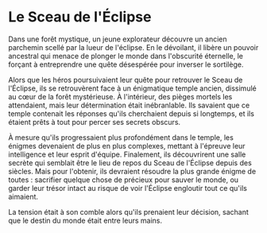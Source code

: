 # Le Sceau de l'Éclipse

Dans une forêt mystique, un jeune explorateur découvre un ancien parchemin scellé par la lueur de l'éclipse. En le dévoilant, il libère un pouvoir ancestral qui menace de plonger le monde dans l'obscurité éternelle, le forçant à entreprendre une quête désespérée pour inverser le sortilège.

Alors que les héros poursuivaient leur quête pour retrouver le Sceau de l'Éclipse, ils se retrouvèrent face à un énigmatique temple ancien, dissimulé au cœur de la forêt mystérieuse. À l'intérieur, des pièges mortels les attendaient, mais leur détermination était inébranlable. Ils savaient que ce temple contenait les réponses qu'ils cherchaient depuis si longtemps, et ils étaient prêts à tout pour percer ses secrets obscurs.

À mesure qu'ils progressaient plus profondément dans le temple, les énigmes devenaient de plus en plus complexes, mettant à l'épreuve leur intelligence et leur esprit d'équipe. Finalement, ils découvrirent une salle secrète qui semblait être le lieu de repos du Sceau de l'Éclipse depuis des siècles. Mais pour l'obtenir, ils devraient résoudre la plus grande énigme de toutes : sacrifier quelque chose de précieux pour sauver le monde, ou garder leur trésor intact au risque de voir l'Éclipse engloutir tout ce qu'ils aimaient.

La tension était à son comble alors qu'ils prenaient leur décision, sachant que le destin du monde était entre leurs mains.

